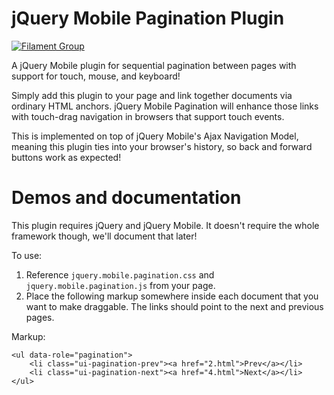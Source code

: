# jQuery Mobile Pagination Plugin

[![Filament Group](http://filamentgroup.com/images/fg-logo-positive-sm-crop.png) ](http://www.filamentgroup.com/)

A jQuery Mobile plugin for sequential pagination between pages with support for touch, mouse, and keyboard! 

Simply add this plugin to your page and link together documents via ordinary HTML anchors. jQuery Mobile Pagination will enhance those links with touch-drag navigation in browsers that support touch events. 

This is implemented on top of jQuery Mobile's Ajax Navigation Model, meaning this plugin ties into your browser's history, so back and forward buttons work as expected!</p>


Demos and documentation
===================================

This plugin requires jQuery and jQuery Mobile. It doesn't require the whole framework though, we'll document that later!

To use:

1. Reference <code>jquery.mobile.pagination.css</code> and <code>jquery.mobile.pagination.js</code> from your page.
2. Place the following markup somewhere inside each document that you want to make draggable. The links should point to the next and previous pages.


Markup:




    <ul data-role="pagination">
        <li class="ui-pagination-prev"><a href="2.html">Prev</a></li>
        <li class="ui-pagination-next"><a href="4.html">Next</a></li>
    </ul>
